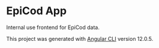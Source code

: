 # EpiCod App

Internal use frontend for EpiCod data.

This project was generated with [Angular CLI](https://github.com/angular/angular-cli) version 12.0.5.
